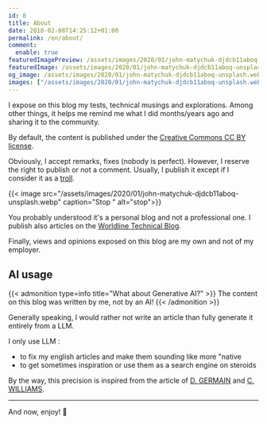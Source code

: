 ```yaml
---
id: 8
title: About
date: 2018-02-08T14:25:12+01:00
permalink: /en/about/
comment:
  enable: true
featuredImagePreview: /assets/images/2020/01/john-matychuk-djdcb11aboq-unsplash.webp
featuredImage: /assets/images/2020/01/john-matychuk-djdcb11aboq-unsplash.webp
og_image: /assets/images/2020/01/john-matychuk-djdcb11aboq-unsplash.webp
images: ["/assets/images/2020/01/john-matychuk-djdcb11aboq-unsplash.webp"]
---
```


I expose on this blog my tests, technical musings and explorations.
Among other things, it helps me remind me what I did months/years ago and sharing it to the community.

By default, the content is published under the [Creative Commons CC BY license](https://creativecommons.org/licenses/by/4.0/).

Obviously, I accept remarks, fixes (nobody is perfect). However, I reserve the right to publish or not a comment.
Usually, I publish it except if I consider it as a [troll](https://en.wikipedia.org/wiki/Troll_(slang)).

{{< image src="/assets/images/2020/01/john-matychuk-djdcb11aboq-unsplash.webp" caption="Stop " alt="stop">}}

You probably understood it's a personal blog and not a professional one.
I publish also articles on the [Worldline Technical Blog](https://blog.worldline.tech/).

Finally, views and opinions exposed on this blog are my own and not of my employer.

## AI usage

{{< admonition type=info title="What about Generative AI?" >}}
The content on this blog was written by me, not by an AI!
{{< /admonition >}}

Generally speaking, I would rather not write an article than fully generate it entirely from a LLM.

I only use LLM :
- to fix my english articles and make them sounding like more "native
- to get sometimes inspiration or use them as a search engine on steroids

By the way, this precision is inspired from the article of [D. GERMAIN](https://blog.zwindler.fr/ai-manifesto/) and [C. WILLIAMS](https://cassidoo.co/ai/).

___

And now, enjoy! 🙂
